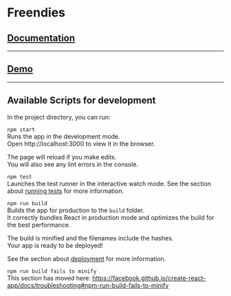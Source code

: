 # Freendies

## [Documentation](freendies-doc/README.md)
---
## [Demo](http://freendies.surge.sh/)


---
## Available Scripts for development
In the project directory, you can run:

`npm start`<br>
Runs the app in the development mode.<br>Open http://localhost:3000 to view it in the browser.

The page will reload if you make edits.<br>
You will also see any lint errors in the console.

`npm test`<br>
Launches the test runner in the interactive watch mode.
See the section about [running tests](https://facebook.github.io/create-react-app/docs/running-tests) for more information.

`npm run build`<br>
Builds the app for production to the `build` folder.
<br>It correctly bundles React in production mode and optimizes the build for the best performance.

The build is minified and the filenames include the hashes.<br>
Your app is ready to be deployed!

See the section about [deployment](https://facebook.github.io/create-react-app/docs/deployment) for more information.

`npm run build fails to minify`<br>
This section has moved here: https://facebook.github.io/create-react-app/docs/troubleshooting#npm-run-build-fails-to-minify